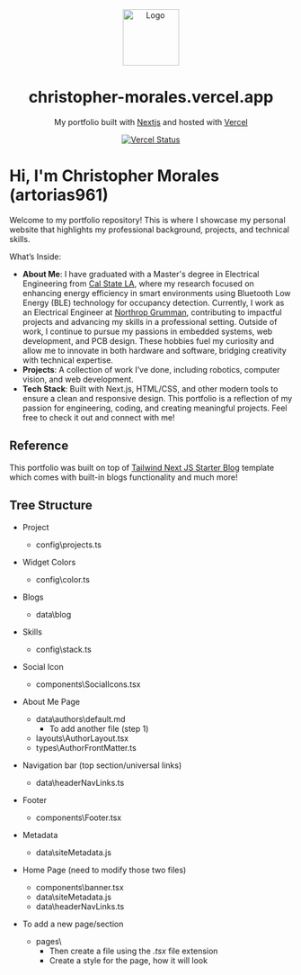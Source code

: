<div align="center">
  <img alt="Logo" src="https://user-images.githubusercontent.com/29705703/128719328-ed17026c-09f8-4f7c-a435-02881dc49b96.png" width="100px" />
</div>
<h1 align="center">
  christopher-morales.vercel.app
</h1>
<p align="center">
  My portfolio built with <a href="https://nextjs.org/" target="_blank">Nextjs</a> and hosted with <a href="https://www.vercel.com/" target="_blank">Vercel</a>
</p>
<p align="center">
  <a href="https://vercel.com/artorias961/christopher-morales" target="_blank">
    <img src="http://therealsujitk-vercel-badge.vercel.app/?app=portfolio&style=for-the-badge" alt="Vercel Status" />
  </a>
</p>

# Hi, I'm Christopher Morales (artorias961)
Welcome to my portfolio repository! This is where I showcase my personal website that highlights my professional background, projects, and technical skills.

What’s Inside:
- **About Me**: I have graduated with a Master's degree in Electrical Engineering from  [Cal State LA](https://www.calstatela.edu/ecst/ece), where my research focused on enhancing energy efficiency in smart environments using Bluetooth Low Energy (BLE) technology for occupancy detection. Currently, I work as an Electrical Engineer at [Northrop Grumman](https://www.northropgrumman.com), contributing to impactful projects and advancing my skills in a professional setting. Outside of work, I continue to pursue my passions in embedded systems, web development, and PCB design. These hobbies fuel my curiosity and allow me to innovate in both hardware and software, bridging creativity with technical expertise.
- **Projects**: A collection of work I’ve done, including robotics, computer vision, and web development.
- **Tech Stack**: Built with Next.js, HTML/CSS, and other modern tools to ensure a clean and responsive design.
This portfolio is a reflection of my passion for engineering, coding, and creating meaningful projects. Feel free to check it out and connect with me!

## Reference
This portfolio was built on top of [Tailwind Next JS Starter Blog](https://github.com/timlrx/tailwind-nextjs-starter-blog) template which comes with built-in blogs functionality and much more! 


## Tree Structure

- Project
   - config\projects.ts

- Widget Colors
   - config\color.ts

- Blogs
   - data\blog

- Skills
   - config\stack.ts

- Social Icon
   - components\SocialIcons.tsx

- About Me Page
   - data\authors\default.md
      - To add another file (step 1)
   - layouts\AuthorLayout.tsx
   - types\AuthorFrontMatter.ts

- Navigation bar (top section/universal links)
   - data\headerNavLinks.ts

- Footer
   - components\Footer.tsx

- Metadata
   - data\siteMetadata.js

- Home Page (need to modify those two files)
   - components\banner.tsx
   - data\siteMetadata.js
   - data\headerNavLinks.ts

- To add a new page/section
   - pages\
      - Then create a file using the *.tsx* file extension
      - Create a style for the page, how it will look
